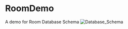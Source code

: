 # RoomDemo
A demo for Room
Database Schema
![Database_Schema](https://user-images.githubusercontent.com/71320559/128002057-817d3a0e-26ca-4027-9e7e-820768e4913c.jpg)
